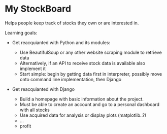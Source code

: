 # My StockBoard

Helps people keep track of stocks they own or are interested in.

Learning goals:
- Get reacquianted with Python and its modules:
  * Use BeautifulSoup or any other website scraping module to retrieve data
  * Alternatively, if an API to receive stock data is available also implement it
  * Start simple: begin by getting data first in interpreter, possibly move onto command line implementation, then Django

- Get reacquianted with Django
  * Build a homepage with basic information about the project.
  * Must be able to create an account and go to a personal dashboard with all stocks
  * Use acquired data for analysis or display plots (matplotlib..?)
  * ...
  * profit


